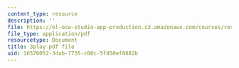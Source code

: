 ```yaml
---
content_type: resource
description: ''
file: https://ol-ocw-studio-app-production.s3.amazonaws.com/courses/res-3-002-collaborative-design-and-creative-expression-with-arduino-microcontrollers-january-iap-2017/165700523dab7735c00c5f450ef0682b_2039261.pdf
file_type: application/pdf
resourcetype: Document
title: 3play pdf file
uid: 16570052-3dab-7735-c00c-5f450ef0682b
---
```

